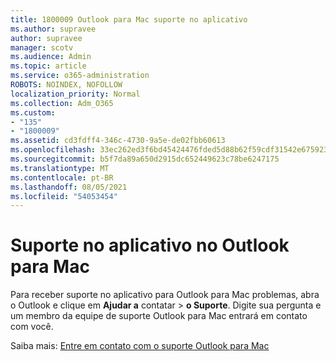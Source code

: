 ```yaml
---
title: 1800009 Outlook para Mac suporte no aplicativo
ms.author: supravee
author: supravee
manager: scotv
ms.audience: Admin
ms.topic: article
ms.service: o365-administration
ROBOTS: NOINDEX, NOFOLLOW
localization_priority: Normal
ms.collection: Adm_O365
ms.custom:
- "135"
- "1800009"
ms.assetid: cd3fdff4-346c-4730-9a5e-de02fbb60613
ms.openlocfilehash: 33ec262ed3f6bd45424476fded5d88b62f59cdf31542e675923a030f1d6b8fa0
ms.sourcegitcommit: b5f7da89a650d2915dc652449623c78be6247175
ms.translationtype: MT
ms.contentlocale: pt-BR
ms.lasthandoff: 08/05/2021
ms.locfileid: "54053454"
---
```

# <a name="in-app-support-in-outlook-for-mac"></a>Suporte no aplicativo no Outlook para Mac

Para receber suporte no aplicativo para Outlook para Mac problemas, abra o Outlook e clique em **Ajudar a** contatar \> **o Suporte**. Digite sua pergunta e um membro da equipe de suporte Outlook para Mac entrará em contato com você. 

Saiba mais: [Entre em contato com o suporte Outlook para Mac](https://support.office.com//article/d0410177-8e65-4487-93f7-206a3a3d71a8)